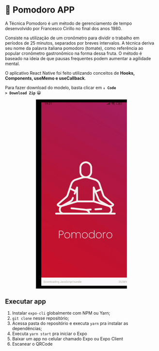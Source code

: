 # 🍅 Pomodoro APP

A Técnica Pomodoro é um método de gerenciamento de tempo desenvolvido por Francesco Cirillo no final dos anos 1980.

Consiste na utilização de um cronômetro para dividir o trabalho em períodos de 25 minutos, separados por breves intervalos.
A técnica deriva seu nome da palavra italiana pomodoro (tomate), como referência ao popular cronômetro gastronômico na forma dessa fruta. O método é baseado na ideia de que pausas frequentes podem aumentar a agilidade mental.

O aplicativo React Native foi feito utilizando conceitos de <strong>Hooks, Components, useMemo e useCallback</strong>.

Para fazer download do modelo, basta clicar em <code>**↓ Code > Download Zip**</code> 😀

<p style="text-align: center;margin: 0 auto;display: block;">
<img style="text-align: center;margin: 0 auto;display: block;" src="https://raw.githubusercontent.com/taylosstls/pomodoro/master/assets/pomodoro.gif" width="300" alt="Pomodoro">
</p>

## Executar app

1. Instalar `expo-cli` globalmente com NPM ou Yarn;
2. `git clone` nesse repositório;
3. Acessa pasta do repositório e executa `yarn` pra instalar as dependências;
4. Executa `yarn start` pra iniciar o Expo
5. Baixar um app no celular chamado Expo ou Expo Client
6. Escanear o QRCode
